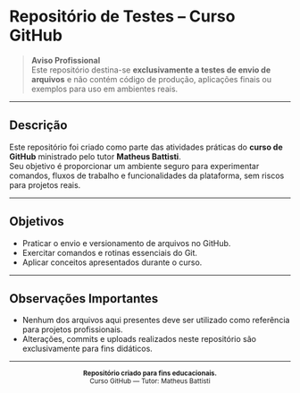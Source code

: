 # Repositório de Testes – Curso GitHub

> **Aviso Profissional**  
> Este repositório destina-se **exclusivamente a testes de envio de arquivos** e não contém código de produção, aplicações finais ou exemplos para uso em ambientes reais.

---

## Descrição

Este repositório foi criado como parte das atividades práticas do **curso de GitHub** ministrado pelo tutor **Matheus Battisti**.  
Seu objetivo é proporcionar um ambiente seguro para experimentar comandos, fluxos de trabalho e funcionalidades da plataforma, sem riscos para projetos reais.

---

## Objetivos

- Praticar o envio e versionamento de arquivos no GitHub.
- Exercitar comandos e rotinas essenciais do Git.
- Aplicar conceitos apresentados durante o curso.

---

## Observações Importantes

- Nenhum dos arquivos aqui presentes deve ser utilizado como referência para projetos profissionais.
- Alterações, commits e uploads realizados neste repositório são exclusivamente para fins didáticos.

---

<div align="center">
  
  <sub>
    <b>Repositório criado para fins educacionais.</b><br>
    Curso GitHub &mdash; Tutor: Matheus Battisti
  </sub>

</div>
